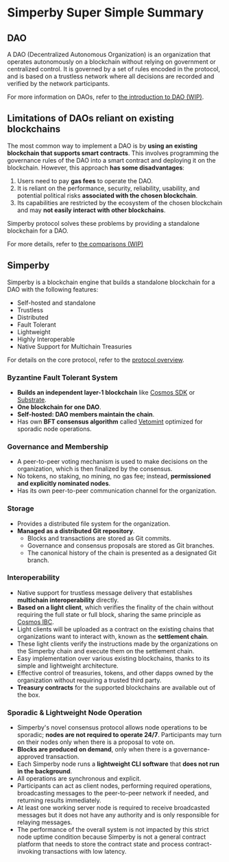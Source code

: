 # Simperby Super Simple Summary

## DAO

A DAO (Decentralized Autonomous Organization) is an organization that operates
autonomously on a blockchain without relying on government or centralized
control. It is governed by a set of rules encoded in the protocol, and is based
on a trustless network where all decisions are recorded and verified by the
network participants.

For more information on DAOs, refer to [the introduction to DAO
(WIP)](./dao.md).

## Limitations of DAOs reliant on existing blockchains

The most common way to implement a DAO is by **using an existing blockchain that
supports smart contracts**. This involves programming the governance rules of
the DAO into a smart contract and deploying it on the blockchain. However, this
approach **has some disadvantages**:

1. Users need to pay **gas fees** to operate the DAO.
2. It is reliant on the performance, security, reliability, usability, and
   potential political risks **associated with the chosen blockchain**.
3. Its capabilities are restricted by the ecosystem of the chosen blockchain and
   may **not easily interact with other blockchains**.

Simperby protocol solves these problems by providing a standalone blockchain for
a DAO.

For more details, refer to [the comparisons (WIP)](./comparison.md)

## Simperby

Simperby is a blockchain engine that builds a standalone blockchain for a DAO
with the following features:

- Self-hosted and standalone
- Trustless
- Distributed
- Fault Tolerant
- Lightweight
- Highly Interoperable
- Native Support for Multichain Treasuries

For details on the core protocol, refer to the [protocol
overview](./protocol_overview.md).

### Byzantine Fault Tolerant System

- **Builds an independent layer-1 blockchain** like [Cosmos
  SDK](https://v1.cosmos.network/sdk) or [Substrate](https://substrate.io/).
- **One blockchain for one DAO**.
- **Self-hosted: DAO members maintain the chain**.
- Has own **BFT consensus algorithm** called [Vetomint](./vetomint.md) optimized
  for sporadic node operations.

### Governance and Membership

- A peer-to-peer voting mechanism is used to make decisions on the organization,
which is then finalized by the consensus.
- No tokens, no staking, no mining, no gas fee; instead, **permissioned and
explicitly nominated nodes**.
- Has its own peer-to-peer communication channel for the organization.

### Storage

- Provides a distributed file system for the organization.
- **Managed as a distributed Git repository**.
  - Blocks and transactions are stored as Git commits.
  - Governance and consensus proposals are stored as Git branches.
  - The canonical history of the chain is presented as a designated Git branch.

### Interoperability

- Native support for trustless message delivery that establishes **multichain
  interoperability** directly.
- **Based on a light client**, which verifies the finality of the chain without
  requiring the full state or full block, sharing the same principle as [Cosmos
  IBC](https://ibc.cosmos.network/).
- Light clients will be uploaded as a contract on the existing chains that
  organizations want to interact with, known as the **settlement chain**.
- These light clients verify the instructions made by the organizations on the
  Simperby chain and execute them on the settlement chain.
- Easy implementation over various existing blockchains, thanks to its simple
  and lightweight architecture.
- Effective control of treasuries, tokens, and other dapps owned by the
  organization without requiring a trusted third party.
- **Treasury contracts** for the supported blockchains are available out of the
  box.

### Sporadic & Lightweight Node Operation

- Simperby's novel consensus protocol allows node operations to be sporadic;
  **nodes are not required to operate 24/7**. Participants may turn on their
  nodes only when there is a proposal to vote on.
- **Blocks are produced on demand**, only when there is a governance-approved
  transaction.
- Each Simperby node runs a **lightweight CLI software** that **does not run in
  the background**.
- All operations are synchronous and explicit.
- Participants can act as client nodes, performing required operations,
  broadcasting messages to the peer-to-peer network if needed, and returning
  results immediately.
- At least one working server node is required to receive broadcasted messages
  but it does not have any authority and is only responsible for relaying
  messages.
- The performance of the overall system is not impacted by this strict node
  uptime condition because Simperby is not a general contract platform that
  needs to store the contract state and process contract-invoking transactions
  with low latency.
